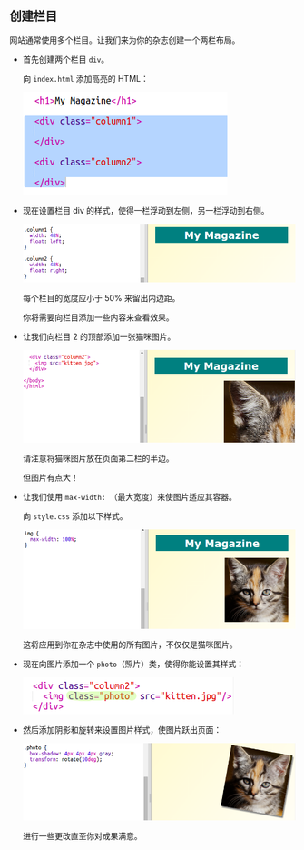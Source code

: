## 创建栏目

网站通常使用多个栏目。让我们来为你的杂志创建一个两栏布局。



+ 首先创建两个栏目 `div`。

	向 `index.html` 添加高亮的 HTML：

	![screenshot](images/magazine-columns.png)

+ 现在设置栏目 div 的样式，使得一栏浮动到左侧，另一栏浮动到右侧。

	![screenshot](images/magazine-columns-style.png)

	每个栏目的宽度应小于 50% 来留出内边距。

	你将需要向栏目添加一些内容来查看效果。

+ 让我们向栏目 2 的顶部添加一张猫咪图片。

	![screenshot](images/magazine-kitten.png)

	请注意将猫咪图片放在页面第二栏的半边。

	但图片有点大！

+ 让我们使用 `max-width: `（最大宽度）来使图片适应其容器。

	向 `style.css` 添加以下样式。

	![screenshot](images/magazine-img-width.png)

	这将应用到你在杂志中使用的所有图片，不仅仅是猫咪图片。

+ 现在向图片添加一个 `photo`（照片）类，使得你能设置其样式：

	![screenshot](images/magazine-photo.png)

+ 然后添加阴影和旋转来设置图片样式，使图片跃出页面：

	![screenshot](images/magazine-photo-style.png)

	进行一些更改直至你对成果满意。


